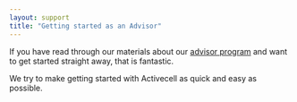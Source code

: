 ```yaml
---
layout: support
title: "Getting started as an Advisor"
---
```


If you have read through our materials about our [advisor program]() and want to get started straight away, that is fantastic.

We try to make getting started with Activecell as quick and easy as possible.